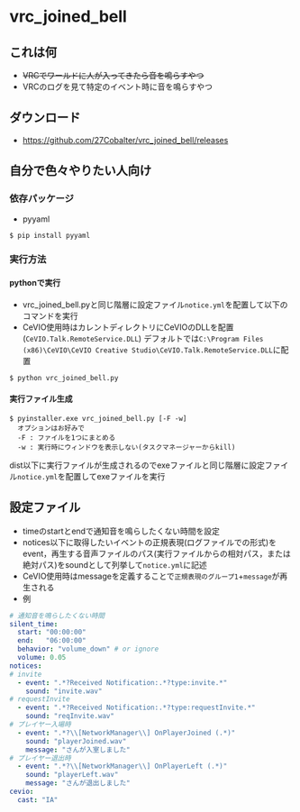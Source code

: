 # vrc_joined_bell
## これは何
- ~~VRCでワールドに人が入ってきたら音を鳴らすやつ~~
- VRCのログを見て特定のイベント時に音を鳴らすやつ

## ダウンロード
- https://github.com/27Cobalter/vrc_joined_bell/releases

## 自分で色々やりたい人向け
### 依存パッケージ
- pyyaml
```
$ pip install pyyaml
```

### 実行方法
#### pythonで実行
- vrc_joined_bell.pyと同じ階層に設定ファイル`notice.yml`を配置して以下のコマンドを実行
- CeVIO使用時はカレントディレクトリにCeVIOのDLLを配置(`CeVIO.Talk.RemoteService.DLL`) デフォルトでは`C:\Program Files (x86)\CeVIO\CeVIO Creative Studio\CeVIO.Talk.RemoteService.DLL`に配置
```
$ python vrc_joined_bell.py
```
#### 実行ファイル生成
```
$ pyinstaller.exe vrc_joined_bell.py [-F -w]
  オプションはお好みで
  -F : ファイルを1つにまとめる
  -w : 実行時にウィンドウを表示しない(タスクマネージャーからkill)
```
dist以下に実行ファイルが生成されるのでexeファイルと同じ階層に設定ファイル`notice.yml`を配置してexeファイルを実行

## 設定ファイル
- timeのstartとendで通知音を鳴らしたくない時間を設定
- notices以下に取得したいイベントの正規表現(ログファイルでの形式)をevent，再生する音声ファイルのパス(実行ファイルからの相対パス，または絶対パス)をsoundとして列挙して`notice.yml`に記述
- CeVIO使用時はmessageを定義することで`正規表現のグループ1`+`message`が再生される
- 例
```notice.yml
# 通知音を鳴らしたくない時間
silent_time:
  start: "00:00:00"
  end:   "06:00:00"
  behavior: "volume_down" # or ignore
  volume: 0.05
notices:
# invite
  - event: ".*?Received Notification:.*?type:invite.*"
    sound: "invite.wav"
# requestInvite
  - event: ".*?Received Notification:.*?type:requestInvite.*"
    sound: "reqInvite.wav"
# プレイヤー入場時
  - event: ".*?\\[NetworkManager\\] OnPlayerJoined (.*)"
    sound: "playerJoined.wav"
    message: "さんが入室しました"
# プレイヤー退出時
  - event: ".*?\\[NetworkManager\\] OnPlayerLeft (.*)"
    sound: "playerLeft.wav"
    message: "さんが退出しました"
cevio:
  cast: "IA"
```
